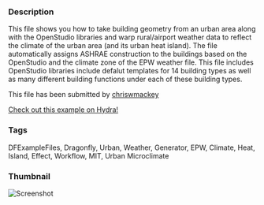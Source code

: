 ### Description 
This file shows you how to take building geometry from an urban area along with the OpenStudio libraries and warp rural/airport weather data to reflect the climate of the urban area (and its urban heat island). The file automatically assigns ASHRAE construction to the buildings based on the OpenStudio and the climate zone of the EPW weather file. This file includes OpenStudio libraries include defalut templates for 14 building types as well as many different building functions under each of these building types.

This file has been submitted by [chriswmackey](https://github.com/chriswmackey)

[Check out this example on Hydra!](http://hydrashare.github.io/hydra/viewer?owner=chriswmackey&fork=hydra_2&id=Urban_Weather_Generator_Workflow)
### Tags 
DFExampleFiles, Dragonfly, Urban, Weather, Generator, EPW, Climate, Heat, Island, Effect, Workflow, MIT, Urban Microclimate
### Thumbnail 
![Screenshot](https://raw.githubusercontent.com/chriswmackey/hydra/master/Urban_Weather_Generator_Workflow/thumbnail.png)

